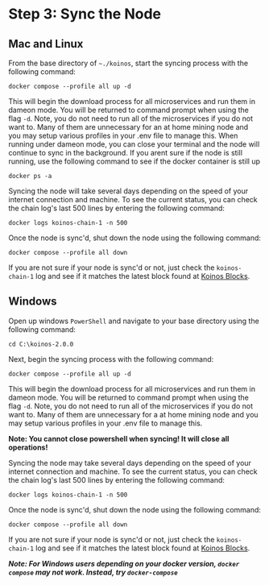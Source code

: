 # Step 3: Sync the Node


## Mac and Linux
From the base directory of `~./koinos`, start the syncing process with the following command:

```
docker compose --profile all up -d
```

This will begin the download process for all microservices and run them in dameon mode. You will be returned to command prompt when using the flag `-d`. Note, you do not need to run all of the microservices if you do not want to. Many of them are unnecessary for an at home mining node and you may setup various profiles in your .env file to manage this. When running under dameon mode, you can close your terminal and the node will continue to sync in the background. If you arent sure if the node is still running, use the following command to see if the docker container is still up

```
docker ps -a
```


Syncing the node will take several days depending on the speed of your internet connection and machine. To see the current status, you can check the chain log's last 500 lines by entering the following command:
```
docker logs koinos-chain-1 -n 500
```

Once the node is sync'd, shut down the node using the following command:
```
docker compose --profile all down
```
If you are not sure if your node is sync'd or not, just check the `koinos-chain-1` log and see if it matches the latest block found at [Koinos Blocks](http://koinosblocks.com).



## Windows
Open up windows `PowerShell` and navigate to your base directory using the following command:

```
cd C:\koinos-2.0.0
```
Next, begin the syncing process with the following command:
```
docker compose --profile all up -d
```
This will begin the download process for all microservices and run them in dameon mode. You will be returned to command prompt when using the flag `-d`. Note, you do not need to run all of the microservices if you do not want to. Many of them are unnecessary for a at home mining node and you may setup various profiles in your .env file to manage this. 

__Note: You cannot close powershell when syncing! It will close all operations!__

Syncing the node may take several days depending on the speed of your internet connection and machine. To see the current status, you can check the chain log's last 500 lines by entering the following command:
```
docker logs koinos-chain-1 -n 500
```

Once the node is sync'd, shut down the node using the following command:
```
docker compose --profile all down
```
If you are not sure if your node is sync'd or not, just check the `koinos-chain-1` log and see if it matches the latest block found at [Koinos Blocks](http://koinosblocks.com).


___Note: For Windows users depending on your docker version, `docker compose` may not work. Instead, try `docker-compose`___
